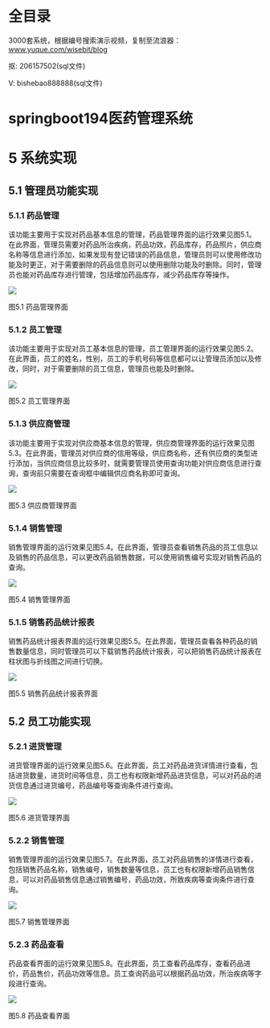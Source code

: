 # 全目录

3000套系统，根据编号搜索演示视频，复制至流浪器：www.yuque.com/wisebit/blog


<p>抠: 206157502(sql文件)</p>
<p>V: bishebao888888(sql文件)</p>


# springboot194医药管理系统
# 5 系统实现
## 5.1 管理员功能实现
### 5.1.1 药品管理
该功能主要用于实现对药品基本信息的管理，药品管理界面的运行效果见图5.1。在此界面，管理员需要对药品所治疾病，药品功效，药品库存，药品照片，供应商名称等信息进行添加，如果发现有登记错误的药品信息，管理员则可以使用修改功能及时更正，对于需要删除的药品信息则可以使用删除功能及时删除。同时，管理员也能对药品库存进行管理，包括增加药品库存，减少药品库存等操作。

![](/md/blog.012.png)

图5.1 药品管理界面
### 5.1.2 员工管理
该功能主要用于实现对员工基本信息的管理，员工管理界面的运行效果见图5.2。在此界面，员工的姓名，性别，员工的手机号码等信息都可以让管理员添加以及修改，同时，对于需要删除的员工信息，管理员也能及时删除。

![](/md/blog.013.png)

图5.2 员工管理界面
### 5.1.3 供应商管理
该功能主要用于实现对供应商基本信息的管理，供应商管理界面的运行效果见图5.3。在此界面，管理员对供应商的信用等级，供应商名称，还有供应商的类型进行添加，当供应商信息比较多时，就需要管理员使用查询功能对供应商信息进行查询，查询前只需要在查询框中编辑供应商名称即可查询。

![](/md/blog.014.png)

图5.3 供应商管理界面
### 5.1.4 销售管理
销售管理界面的运行效果见图5.4。在此界面，管理员查看销售药品的员工信息以及销售的药品信息，可以更改药品销售数据，可以使用销售编号实现对销售药品的查询。

![](/md/blog.015.png)

图5.4 销售管理界面
### 5.1.5 销售药品统计报表
销售药品统计报表界面的运行效果见图5.5。在此界面，管理员查看各种药品的销售数量信息，同时管理员可以下载销售药品统计报表，可以把销售药品统计报表在柱状图与折线图之间进行切换。

![](/md/blog.016.png)

图5.5 销售药品统计报表界面
## 5.2 员工功能实现
### 5.2.1 进货管理
进货管理界面的运行效果见图5.6。在此界面，员工对药品进货详情进行查看，包括进货数量，进货时间等信息，员工也有权限新增药品进货信息，可以对药品的进货信息通过进货编号，药品编号等查询条件进行查询。

![](/md/blog.017.png)

图5.6 进货管理界面
### 5.2.2 销售管理
销售管理界面的运行效果见图5.7。在此界面，员工对药品销售的详情进行查看，包括销售药品名称，销售编号，销售数量等信息，员工也有权限新增药品销售信息，可以对药品销售信息通过销售编号，药品功效，所致疾病等查询条件进行查询。

![](/md/blog.018.png)

图5.7 销售管理界面
### 5.2.3 药品查看
药品查看界面的运行效果见图5.8。在此界面，员工查看药品库存，查看药品进价，药品售价，药品功效等信息。员工查询药品可以根据药品功效，所治疾病等字段进行查询。

![](/md/blog.019.png)

图5.8 药品查看界面
